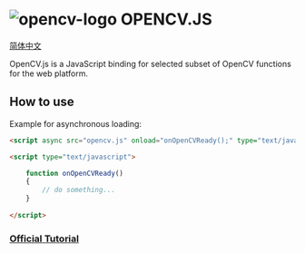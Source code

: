 # ![opencv-logo](https://raw.githubusercontent.com/Ouyang-Zhaoxing/opencv.js/master/opencv-logo.png) OPENCV.JS

[简体中文](https://github.com/Ouyang-Zhaoxing/opencv.js/blob/master/README.md)

OpenCV.js is a JavaScript binding for selected subset of OpenCV functions for the web platform.

## How to use

Example for asynchronous loading:

```html
<script async src="opencv.js" onload="onOpenCVReady();" type="text/javascript"></script>

<script type="text/javascript">

    function onOpenCVReady() 
    {
        // do something...
    }
    
</script>
```

### [Official Tutorial](https://docs.opencv.org/master/d5/d10/tutorial_js_root.html)
